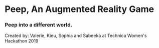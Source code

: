 <h1>Peep, An Augmented Reality Game</h1>
<h3>Peep into a different world.</h3>
<p>Created by: Valerie, Kieu, Sophia and Sabeeka at Technica Women's Hackathon 2019</p>
